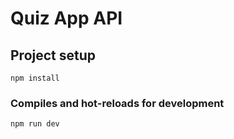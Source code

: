 # Quiz App API

## Project setup
```
npm install
```

### Compiles and hot-reloads for development
```
npm run dev
```

